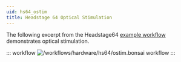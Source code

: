 ```yaml
---
uid: hs64_ostim
title: Headstage 64 Optical Stimulation
---
```


The following excerpt from the Headstage64 [example workflow](xref:hs64_hs64) demonstrates optical stimulation.

::: workflow
![/workflows/hardware/hs64/ostim.bonsai workflow](../../../workflows/hardware/hs64/ostim.bonsai)
:::

